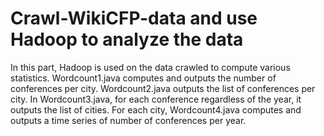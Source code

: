 # Crawl-WikiCFP-data and use Hadoop to analyze the data
In this part, Hadoop is used on the data crawled to compute various statistics. Wordcount1.java computes and outputs the number of conferences per city. Wordcount2.java outputs the list of conferences per city. In Wordcount3.java, for each conference regardless of the year, it outputs the list of cities. For each city, Wordcount4.java computes and outputs a time series of number of conferences per year.
